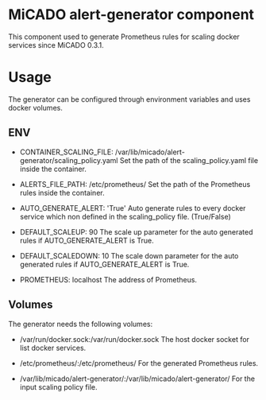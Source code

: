 # MiCADO alert-generator component

This component used to generate Prometheus rules for scaling docker services since MiCADO 0.3.1.

# Usage

The generator can be configured through environment variables and uses docker volumes.

## ENV

* CONTAINER_SCALING_FILE: /var/lib/micado/alert-generator/scaling_policy.yaml
  Set the path of the scaling_policy.yaml file inside the container.

* ALERTS_FILE_PATH: /etc/prometheus/
  Set the path of the Prometheus rules inside the container.

* AUTO_GENERATE_ALERT: 'True'
  Auto generate rules to every docker service which non defined in the scaling_policy file. (True/False)

* DEFAULT_SCALEUP: 90
  The scale up parameter for the auto generated rules if AUTO_GENERATE_ALERT is True.

* DEFAULT_SCALEDOWN: 10
  The scale down parameter for the auto generated rules if AUTO_GENERATE_ALERT is True.

* PROMETHEUS: localhost
  The address of Prometheus.

## Volumes 

The generator needs the following volumes:

* /var/run/docker.sock:/var/run/docker.sock
  The host docker socket for list docker services.

* /etc/prometheus/:/etc/prometheus/
  For the generated Prometheus rules.
 
* /var/lib/micado/alert-generator/:/var/lib/micado/alert-generator/
  For the input scaling policy file.